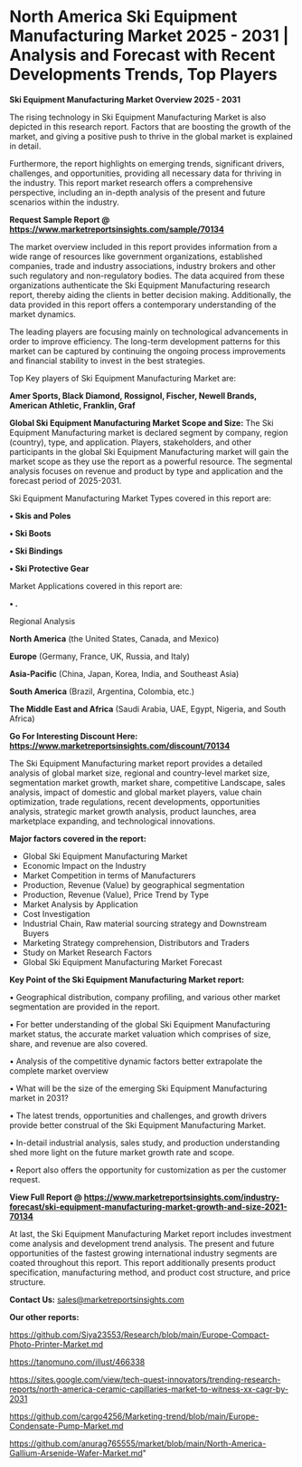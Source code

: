 # North America Ski Equipment Manufacturing Market 2025 - 2031 | Analysis and Forecast with Recent Developments Trends, Top Players

<Strong> Ski Equipment Manufacturing Market Overview 2025 - 2031</strong>

The rising technology in Ski Equipment Manufacturing Market is also depicted in this research report. Factors that are boosting the growth of the market, and giving a positive push to thrive in the global market is explained in detail.

Furthermore, the report highlights on emerging trends, significant drivers, challenges, and opportunities, providing all necessary data for thriving in the industry. This report market research offers a comprehensive perspective, including an in-depth analysis of the present and future scenarios within the industry.

<strong>Request Sample Report @ <a href=https://www.marketreportsinsights.com/sample/70134>https://www.marketreportsinsights.com/sample/70134</a></strong>

The market overview included in this report provides information from a wide range of resources like government organizations, established companies, trade and industry associations, industry brokers and other such regulatory and non-regulatory bodies. The data acquired from these organizations authenticate the Ski Equipment Manufacturing research report, thereby aiding the clients in better decision making. Additionally, the data provided in this report offers a contemporary understanding of the market dynamics.

The leading players are focusing mainly on technological advancements in order to improve efficiency. The long-term development patterns for this market can be captured by continuing the ongoing process improvements and financial stability to invest in the best strategies.

Top Key players of Ski Equipment Manufacturing Market are:

<strong>Amer Sports, Black Diamond, Rossignol, Fischer, Newell Brands, American Athletic, Franklin, Graf</strong>

<strong><b>Global Ski Equipment Manufacturing Market Scope and Size:</b></strong>
The Ski Equipment Manufacturing market is declared segment by company, region (country), type, and application. Players, stakeholders, and other participants in the global Ski Equipment Manufacturing market will gain the market scope as they use the report as a powerful resource. The segmental analysis focuses on revenue and product by type and application and the forecast period of 2025-2031.

Ski Equipment Manufacturing Market Types covered in this report are:

<strong>• Skis and Poles

• Ski Boots

• Ski Bindings

• Ski Protective Gear</strong>

Market Applications covered in this report are:

<strong>• .</strong> 

Regional Analysis

<strong>North America</strong> (the United States, Canada, and Mexico)

<strong>Europe</strong> (Germany, France, UK, Russia, and Italy)

<strong>Asia-Pacific</strong> (China, Japan, Korea, India, and Southeast Asia)

<strong>South America</strong> (Brazil, Argentina, Colombia, etc.)

<strong>The Middle East and Africa</strong> (Saudi Arabia, UAE, Egypt, Nigeria, and South Africa)

<strong>Go For Interesting Discount Here: <a href=https://www.marketreportsinsights.com/discount/70134>https://www.marketreportsinsights.com/discount/70134</a></strong>

The Ski Equipment Manufacturing market report provides a detailed analysis of global market size, regional and country-level market size, segmentation market growth, market share, competitive Landscape, sales analysis, impact of domestic and global market players, value chain optimization, trade regulations, recent developments, opportunities analysis, strategic market growth analysis, product launches, area marketplace expanding, and technological innovations.

<strong><b>Major factors covered in the report:</b></strong>
<ul>
  <li>Global Ski Equipment Manufacturing Market </li>
  <li>Economic Impact on the Industry</li>
  <li>Market Competition in terms of Manufacturers</li>
  <li>Production, Revenue (Value) by geographical segmentation</li>
  <li>Production, Revenue (Value), Price Trend by Type</li>
  <li>Market Analysis by Application</li>
  <li>Cost Investigation</li>
  <li>Industrial Chain, Raw material sourcing strategy and Downstream Buyers</li>
  <li>Marketing Strategy comprehension, Distributors and Traders</li>
  <li>Study on Market Research Factors</li>
  <li>Global Ski Equipment Manufacturing Market Forecast</li>
</ul>

<strong><b>Key Point of the Ski Equipment Manufacturing Market report:</b></strong>

• Geographical distribution, company profiling, and various other market segmentation are provided in the report.

• For better understanding of the global Ski Equipment Manufacturing market status, the accurate market valuation which comprises of size, share, and revenue are also covered.

• Analysis of the competitive dynamic factors better extrapolate the complete market overview

• What will be the size of the emerging Ski Equipment Manufacturing market in 2031?

• The latest trends, opportunities and challenges, and growth drivers provide better construal of the Ski Equipment Manufacturing Market.

• In-detail industrial analysis, sales study, and production understanding shed more light on the future market growth rate and scope.

• Report also offers the opportunity for customization as per the customer request.

<strong><b>View Full Report @ <a href=https://www.marketreportsinsights.com/industry-forecast/ski-equipment-manufacturing-market-growth-and-size-2021-70134>https://www.marketreportsinsights.com/industry-forecast/ski-equipment-manufacturing-market-growth-and-size-2021-70134</a></b></strong>


At last, the Ski Equipment Manufacturing Market report includes investment come analysis and development trend analysis. The present and future opportunities of the fastest growing international industry segments are coated throughout this report. This report additionally presents product specification, manufacturing method, and product cost structure, and price structure.

<strong>Contact Us:</strong>
sales@marketreportsinsights.com

<strong>Our other reports:</strong>

<a href=https://github.com/Siya23553/Research/blob/main/Europe-Compact-Photo-Printer-Market.md>https://github.com/Siya23553/Research/blob/main/Europe-Compact-Photo-Printer-Market.md</a>

<a href=https://tanomuno.com/illust/466338>https://tanomuno.com/illust/466338</a>

<a href=https://sites.google.com/view/tech-quest-innovators/trending-research-reports/north-america-ceramic-capillaries-market-to-witness-xx-cagr-by-2031>https://sites.google.com/view/tech-quest-innovators/trending-research-reports/north-america-ceramic-capillaries-market-to-witness-xx-cagr-by-2031</a>

<a href=https://github.com/cargo4256/Marketing-trend/blob/main/Europe-Condensate-Pump-Market.md>https://github.com/cargo4256/Marketing-trend/blob/main/Europe-Condensate-Pump-Market.md</a>

<a href=https://github.com/anurag765555/market/blob/main/North-America-Gallium-Arsenide-Wafer-Market.md>https://github.com/anurag765555/market/blob/main/North-America-Gallium-Arsenide-Wafer-Market.md</a>"
